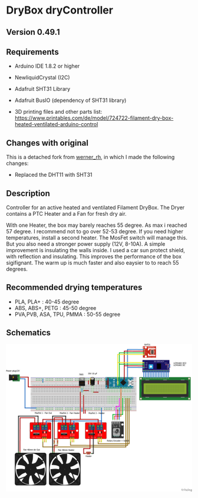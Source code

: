 DryBox dryController
===

## Version 0.49.1

## Requirements
- Arduino IDE 1.8.2 or higher
- NewliquidCrystal (I2C)
- Adafruit SHT31 Library
- Adafruit BusIO (dependency of SHT31 library)

- 3D printing files and other parts list: https://www.printables.com/de/model/724722-filament-dry-box-heated-ventilated-arduino-control

## Changes with original
This is a detached fork from [werner_rh](https://github.com/werner-rh/drybox-control), in which I made the following changes:
- Replaced the DHT11 with SHT31

## Description
Controller for an active heated and ventilated Filament DryBox. The Dryer contains a PTC Heater and a Fan for fresh dry air.

With one Heater, the box may barely reaches 55 degree. As max i reached 57 degree. I recommend not to go over 52-53 degree. If you need higher temperatures,
install a second heater. The MosFet switch will manage this. But you also need a stronger power supply (12V, 8-10A). A simple improvement
is insulating the walls inside. I used a car sun protect shield, with reflection and insulating. This improves the performance of
the box sigifignant. The warm up is much faster and also eaysier to to reach 55 degrees.


## Recommended drying temperatures
- PLA, PLA+                : 40-45 degree
- ABS, ABS+,  PETG         : 45-50 degree
- PVA,PVB, ASA, TPU, PMMA  : 50-55 degree

## Schematics
![On a breadboard](./Fritzing/Schematics_bb.png)